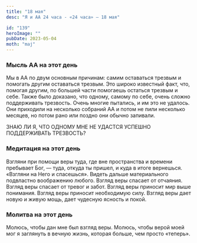 ```yaml
---
title: "18 мая"
desc: "Я и АА 24 часа - «24 часа» — 18 мая"

id: "139"
heroImage: ""
pubDate: 2023-05-04
moth: "maj"
---
```


### Мысль АА на этот день

Мы в АА по двум основным причинам: самим оставаться трезвым и помогать другим
оставаться трезвым. Это широко известный факт, что, помогая другим, по большей
части помогаешь остаться трезвым и себе. Также было доказано, что одному,
самому по себе, очень сложно поддерживать трезвость. Очень многие пытались, и
им это не удалось. Они приходили на несколько собраний АА и потом не пили
несколько месяцев, но потом рано или поздно они обычно запивали.

ЗНАЮ ЛИ Я, ЧТО ОДНОМУ МНЕ НЕ УДАСТСЯ УСПЕШНО ПОДДЕРЖИВАТЬ ТРЕЗВОСТЬ?

### Медитация на этот день

Взгляни при помощи веры туда, где вне пространства и времени пребывает Бог, —
туда, откуда ты пришел, и куда в итоге вернешься. «Взгляни на Него и
спасешься». Видеть дальше материального подвластно воображению любого. Взгляд
веры спасает от отчаяния. Взгляд веры спасает от тревог и забот. Взгляд веры
приносит мир выше понимания. Взгляд веры приносит необходимую силу. Взгляд
веры дает новую и живую мощь, дает чудесную ясность и покой.

### Молитва на этот день

Молюсь, чтобы дан мне был взгляд веры. Молюсь, чтобы верой моей мог я
заглянуть в вечную жизнь, которая больше, чем просто «теперь».
